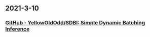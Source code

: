 
## 2021-3-10

### [GitHub - YellowOldOdd/SDBI: Simple Dynamic Batching Inference](https://github.com/YellowOldOdd/SDBI)
